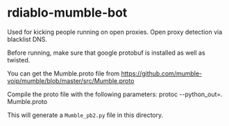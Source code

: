rdiablo-mumble-bot
==================

Used for kicking people running on open proxies. Open proxy detection via
blacklist DNS.

Before running, make sure that google protobuf is installed as well as twisted.

You can get the Mumble.proto file from
https://github.com/mumble-voip/mumble/blob/master/src/Mumble.proto

Compile the proto file with the following parameters:
    protoc --python_out=. Mumble.proto

This will generate a `Mumble_pb2.py` file in this directory.
